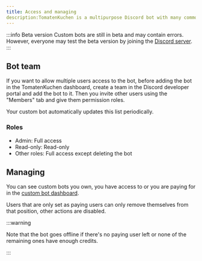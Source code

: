 ```yaml
---
title: Access and managing
description:TomatenKuchen is a multipurpose Discord bot with many common and innovative features for your server. Learn how permissions work for custom bots.
---
```


:::info Beta version
Custom bots are still in beta and may contain errors.
However, everyone may test the beta version by joining the [Discord server](https://tomatenkuchen.com/discord).
:::

## Bot team

If you want to allow multiple users access to the bot, before adding the bot in the TomatenKuchen dashboard, create a team in the Discord developer portal and add the bot to it.
Then you invite other users using the "Members" tab and give them permission roles.

Your custom bot automatically updates this list periodically.

### Roles

- Admin: Full access
- Read-only: Read-only
- Other roles: Full access except deleting the bot

## Managing

You can see custom bots you own, you have access to or you are paying for in the [custom bot dashboard](https://tomatenkuchen.com/dashboard/custom).

Users that are only set as paying users can only remove themselves from that position, other actions are disabled.

:::warning

Note that the bot goes offline if there's no paying user left or none of the remaining ones have enough credits.

:::
